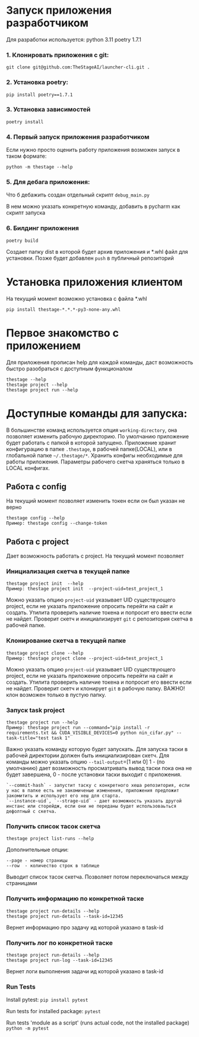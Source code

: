 # Запуск приложения разработчиком

Для разработки используется:
    python 3.11 
    poetry 1.7.1
### 1. Клонировать приложения с git:

    git clone git@github.com:TheStageAI/launcher-cli.git .

### 2. Установка poetry:
    
    pip install poetry==1.7.1

### 3. Установка зависимостей
    poetry install 

### 4. Первый запуск приложения разработчиком

Если нужно просто оценить работу приложения возможен запуск в таком формате:

    python -m thestage --help 
    
### 5. Для дебага приложения: 

Что б дебажить создан отдельный скрипт `debug_main.py`

В нем можно указать конкретную команду, добавить в pycharm как скрипт запуска 


### 6. Билдинг приложения

    poetry build

Создает папку dist в которой будет архив приложения и *.whl файл для установки.
Позже будет добавлен `push` в публичный репозиторий


# Установка приложения клиентом 
На текущий момент возможно установка с файла *.whl
    
    pip install thestage-*.*.*-py3-none-any.whl

# Первое знакомство с приложением 
Для приложения прописан help для каждой команды, даст возможность быстро разобраться с доступным функционалом

    thestage --help
    thestage project --help
    thestage project run --help

# Доступные команды для запуска:

В большинстве команд используется опция `working-directory`, она позволяет изменить рабочую директорию.
По умолчанию приложение будет работать с папкой в которой запущено.
Приложение хранит конфигурацию в папке `.thestage`, в рабочей папке(LOCAL), или в глобальной папке `~/.thestage/*`.
Хранить конфигы необходимые для работы приложения. Параметры рабочего скетча храняться только в LOCAL конфигах.  
    
## Работа c config
На текущий момент позволяет изменить токен если он был указан не верно 

    thestage config --help
    Пример: thestage config --change-token

## Работа с project
Дает возможность работать с project. На текущий момент позволяет 

### Инициализация скетча в текущей папке 
    
    thestage project init  --help
    Пример: thestage project init  --project-uid=test_project_1

Можно указать опцию `project-uid` указывает UID существующего project, если не указать приложение опросить перейти на сайт и создать.
Утилита проверить наличие токена и попросит его ввести если не найдет. Проверит скетч и инициализирует `git` с репозитория скетча в рабочей папке.

### Клонирование скетча в текущей папке 
    
    thestage project clone --help
    Пример: thestage project clone --project-uid=test_project_1

Можно указать опцию `project-uid` указывает UID существующего project, если не указать приложение опросить перейти на сайт и создать.
Утилита проверить наличие токена и попросит его ввести если не найдет. Проверит скетч и клонирует `git` в рабочую папку.
ВАЖНО! клон возможен только в пустую папку.

### Запуск task project 
    
    thestage project run --help
    Пример: thestage project run --command="pip install -r requirements.txt && CUDA_VISIBLE_DEVICES=0 python nin_cifar.py" --task-title="test task 1"

Важно указать команду которую будет запускать. Для запуска таски в рабочей директории должен быть инициализирован скетч.
Для команды можно указать опцию `--tail-output`=[1 или 0] 1 - (по умолчанию) дает возможность просматривать вывод таски пока она не будет завершена, 
0 - после установки таски выходит с приложения. 
    
    `--commit-hash` - запустит таску с конкретного хеша репозитория, если у нас в папке есть не закомиченые изменения, приложения предложит закомитить и использует его хеш для старта.
    `--instance-uid`, `--strage-uid` - дает возможность указать другой инстанс или сторейдж, если они не переданы будет использоваьться дефолтный с скетча.

### Получить список тасок скетча
    
    thestage project list-runs --help

Дополнительные опции:
    
    --page - номер страницы
    --row  - количество строк в таблице

Выводит список тасок скетча. Позволяет потом переключаться между страницами

### Получить информацию по конкретной таске
    
    thestage project run-details --help
    thestage project run-details --task-id=12345

Вернет информацию про задачу ид которой указано в task-id


### Получить лог по конкретной таске
    
    thestage project run-details --help
    thestage project run-log --task-id=12345

Вернет логи выполнения задачи ид которой указано в task-id

### Run Tests
Install pytest: `pip install pytest`

Run tests for installed package: `pytest`

Run tests 'module as a script' (runs actual code, not the installed package) `python -m pytest`
